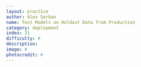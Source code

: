```yaml
---
layout: practice
author: Alex Serban
name: Test Models on Holdout Data from Production
category: deployment
index: 21
difficulty: #
description:
image: #
photocredit: #
---
```


